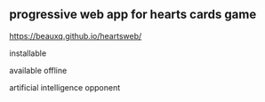 progressive web app for hearts cards game
-----------------------------------------

https://beauxq.github.io/heartsweb/

installable

available offline

artificial intelligence opponent
